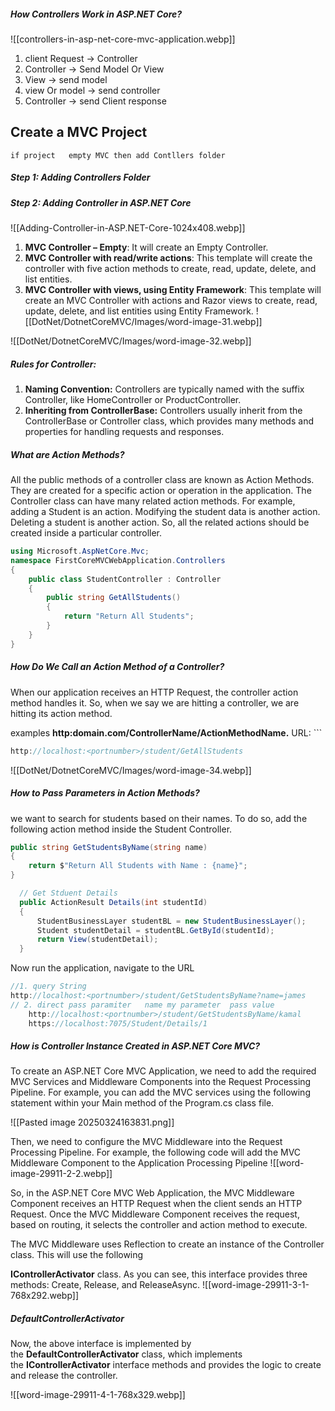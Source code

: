 
##### **How Controllers Work in ASP.NET Core?**

![[controllers-in-asp-net-core-mvc-application.webp]]

1. client  Request ->  Controller 
2.  Controller   ->  Send   Model Or View 
3.  View -> send model 
4.  view Or model ->  send controller 
5. Controller -> send   Client   response 



## Create a  MVC Project   
	if project   empty MVC then add Contllers folder  
##### **Step 1: Adding Controllers Folder**
	
##### **Step 2: Adding Controller in ASP.NET Core**
![[Adding-Controller-in-ASP.NET-Core-1024x408.webp]]

1. **MVC Controller – Empty**: It will create an Empty Controller.
2. **MVC Controller with read/write actions**: This template will create the controller with five action methods to create, read, update, delete, and list entities.
3. **MVC Controller with views, using Entity Framework**: This template will create an MVC Controller with actions and Razor views to create, read, update, delete, and list entities using Entity Framework.
![[DotNet/DotnetCoreMVC/Images/word-image-31.webp]]

![[DotNet/DotnetCoreMVC/Images/word-image-32.webp]]

##### **Rules for Controller:**

1. **Naming Convention:** Controllers are typically named with the suffix Controller, like HomeController or ProductController.
2. **Inheriting from ControllerBase:** Controllers usually inherit from the ControllerBase or Controller class, which provides many methods and properties for handling requests and responses.

##### **What are Action Methods?**

All the public methods of a controller class are known as Action Methods. They are created for a specific action or operation in the application. The Controller class can have many related action methods. For example, adding a Student is an action. Modifying the student data is another action. Deleting a student is another action. So, all the related actions should be created inside a particular controller.


```c#
using Microsoft.AspNetCore.Mvc;
namespace FirstCoreMVCWebApplication.Controllers
{
    public class StudentController : Controller
    {
        public string GetAllStudents()
        {
            return "Return All Students";
        }
    }
}
```

##### **How Do We Call an Action Method of a Controller?**

When our application receives an HTTP Request, the controller action method handles it. So, when we say we are hitting a controller, we are hitting its action method.

examples **http:domain.com/ControllerName/ActionMethodName.**
URL: ```
 ```c#
http://localhost:<portnumber>/student/GetAllStudents
```
![[DotNet/DotnetCoreMVC/Images/word-image-34.webp]]


##### **How to Pass Parameters in Action Methods?**
we want to search for students based on their names. To do so, add the following action method inside the Student Controller.

```c#
public string GetStudentsByName(string name)
{
    return $"Return All Students with Name : {name}";
}

  // Get Stduent Details 
  public ActionResult Details(int studentId)
  {
      StudentBusinessLayer studentBL = new StudentBusinessLayer();
      Student studentDetail = studentBL.GetById(studentId);
      return View(studentDetail);
  }
```

Now run the application, navigate to the URL
```c#
//1. query String 
http://localhost:<portnumber>/student/GetStudentsByName?name=james
// 2. direct pass paramiter   name my parameter  pass value 
	http://localhost:<portnumber>/student/GetStudentsByName/kamal
	https://localhost:7075/Student/Details/1
```

##### **How is Controller Instance Created in ASP.NET Core MVC?**

To create an ASP.NET Core MVC Application, we need to add the required MVC Services and Middleware Components into the Request Processing Pipeline. For example, you can add the MVC services using the following statement within your Main method of the Program.cs class file.

![[Pasted image 20250324163831.png]]

Then, we need to configure the MVC Middleware into the Request Processing Pipeline. For example, the following code will add the MVC Middleware Component to the Application Processing Pipeline
![[word-image-29911-2-2.webp]]

So, in the ASP.NET Core MVC Web Application, the MVC Middleware Component receives an HTTP Request when the client sends an HTTP Request. Once the MVC Middleware Component receives the request, based on routing, it selects the controller and action method to execute.


The MVC Middleware uses Reflection to create an instance of the Controller class. This will use the following 

**IControllerActivator** class. As you can see, this interface provides three methods: Create, Release, and ReleaseAsync.
![[word-image-29911-3-1-768x292.webp]]

##### **DefaultControllerActivator**

Now, the above interface is implemented by the **DefaultControllerActivator** class, which implements the **IControllerActivator** interface methods and provides the logic to create and release the controller.

![[word-image-29911-4-1-768x329.webp]]

